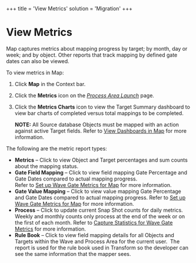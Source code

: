 +++
title = 'View Metrics'
solution = 'Migration'
+++

# View Metrics

Map captures metrics about mapping progress by target; by month, day or
week; and by object. Other reports that track mapping by defined gate
dates can also be viewed.

To view metrics in Map:

1.  Click **Map** in the Context bar.

2.  Click the **Metrics** icon on the *[Process Area
    Launch](../Page_Desc/Process_Area_Launch_map)* page.

3.  Click the **Metrics Charts** icon to view the Target Summary
    dashboard to view bar charts of completed versus total mappings to
    be completed.
    
    **NOTE:** All Source database Objects must be mapped with an action
    against active Target fields. Refer to [View Dashboards in
    Map](View_Dashboards_in_Map) for more information.

The following are the metric report types:

  - **Metrics** – Click to view Object and Target percentages and sum
    counts about the mapping status.
  - **Gate Field Mapping** – Click to view field mapping Gate Percentage
    and Gate Dates compared to actual mapping progress.  
    Refer to [Set up Wave Gate Metrics for
    Map](../../Console/Use_Cases/Evaluate_Mapping_with_Wave_Gate_Metrics)
    for more information.
  - **Gate Value Mapping** – Click to view value mapping Gate Percentage
    and Gate Dates compared to actual mapping progress. Refer to [Set up
    Wave Gate Metrics for
    Map](../../Console/Use_Cases/Evaluate_Mapping_with_Wave_Gate_Metrics)
    for more information.
  - **Process** – Click to update current Snap Shot counts for daily
    metrics. Weekly and monthly counts only process at the end of the
    week or on the first of each month. <span>Refer to [Capture
    Statistics for Wave Gate
    Metrics](Capture_Statistics_for_Wave_Gate_Metrics) for more
    information.</span>
  - **Rule Book** – Click to view field mapping details for all Objects
    and Targets within the Wave and Process Area for the current
    user.  The report is used for the rule book used in Transform so
    the developer can see the same information that the mapper sees.
